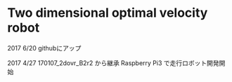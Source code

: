# Two dimensional optimal velocity robot

2017 6/20
githubにアップ

2017 4/27
170107_2dovr_B2r2 から継承
Raspberry Pi3 で走行ロボット開発開始
